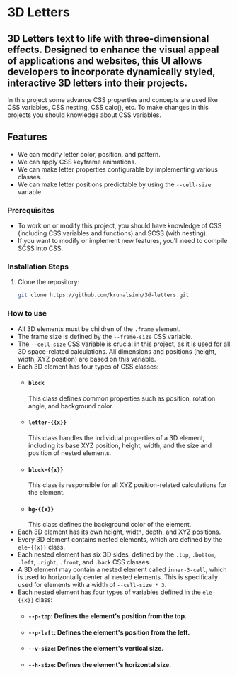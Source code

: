 # 3D Letters

## 3D Letters text to life with three-dimensional effects. Designed to enhance the visual appeal of applications and websites, this UI allows developers to incorporate dynamically styled, interactive 3D letters into their projects.

In this project some advance CSS properties and concepts are used like CSS variables, CSS nesting, CSS calc(), etc. To make changes in this projects you should knowledge about CSS variables.

## Features

- We can modify letter color, position, and pattern.
- We can apply CSS keyframe animations.
- We can make letter properties configurable by implementing various classes.
- We can make letter positions predictable by using the `--cell-size` variable. 

### Prerequisites
- To work on or modify this project, you should have knowledge of CSS (including CSS variables and functions) and SCSS (with nesting).
- If you want to modify or implement new features, you'll need to compile SCSS into CSS.

### Installation Steps

1. Clone the repository:
   ```bash
   git clone https://github.com/krunalsinh/3d-letters.git


### How to use

- All 3D elements must be children of the `.frame` element.
- The frame size is defined by the `--frame-size` CSS variable.
- The `--cell-size` CSS variable is crucial in this project, as it is used for all 3D space-related calculations. All dimensions and positions (height, width, XYZ position) are based on this variable.
- Each 3D element has four types of CSS classes:
   - #### `block`
     This class defines common properties such as position, rotation angle, and background color.
   - #### `letter-{{x}}`
     This class handles the individual properties of a 3D element, including its base XYZ position, height, width, and the size and position of nested elements.
   - #### `block-{{x}}`
     This class is responsible for all XYZ position-related calculations for the element.
   - #### `bg-{{x}}`
     This class defines the background color of the element.
- Each 3D element has its own height, width, depth, and XYZ positions.
- Every 3D element contains nested elements, which are defined by the `ele-{{x}}` class.
- Each nested element has six 3D sides, defined by the `.top`, `.bottom`, `.left`, `.right`, `.front`, and `.back` CSS classes.
- A 3D element may contain a nested element called `inner-3-cell`, which is used to horizontally center all nested elements. This is specifically used for elements with a width of `--cell-size * 3`.
- Each nested element has four types of variables defined in the `ele-{{x}}` class:
   - #### `--p-top`: Defines the element's position from the top.
   - #### `--p-left`: Defines the element's position from the left.
   - #### `--v-size`: Defines the element's vertical size.
   - #### `--h-size`: Defines the element's horizontal size.